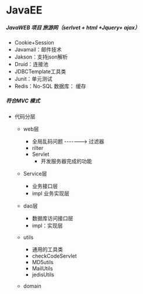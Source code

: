 # JavaEE 
##### JavaWEB 项目 旅游网（serlvet + html +Jquery+ ajax）

- Cookie+Session
- Javamail：邮件技术
- Jakson：支持json解析
- Druid：连接池
- JDBCTemplate工具类
- Junit：单元测试
- Redis：No-SQL 数据库： 缓存




##### 符合MVC  模式

- 代码分层

  - web层

    - 全局乱码问题 -------> 过滤器
    - rilter
    - Servlet
      -  开发服务器完成的功能

  - Service层

    - 业务接口层
    - impl 业务实现层

  - dao层

    - 数据库访问接口层
    - impl：实现层

  - utils

    - 通用的工具类
    - checkCodeServlet
    - MD5utils
    - MailUtils
    - jedisUtils

  - domain 

    
